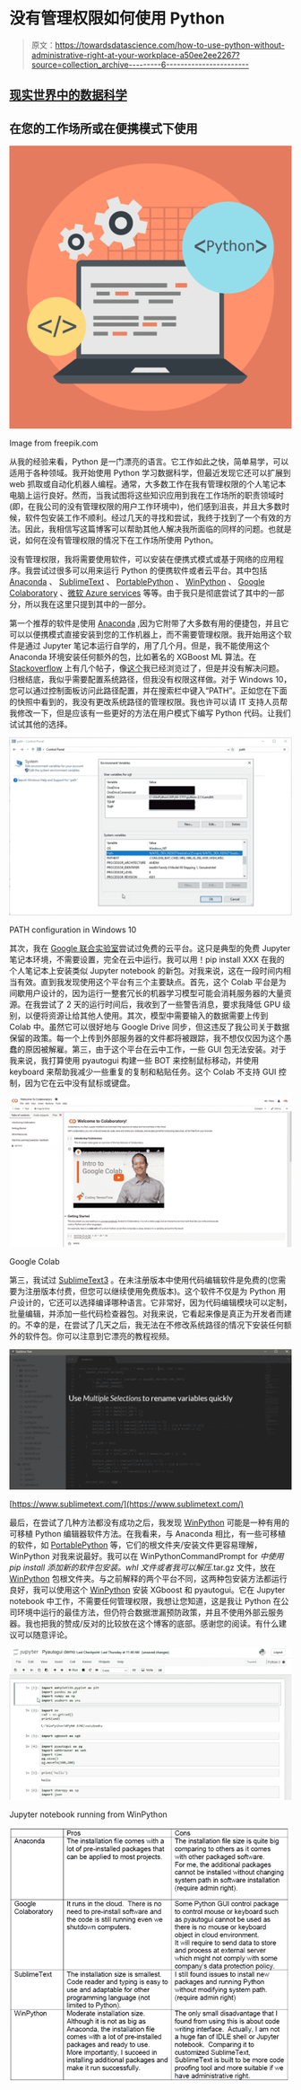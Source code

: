 # 没有管理权限如何使用 Python

> 原文：<https://towardsdatascience.com/how-to-use-python-without-administrative-right-at-your-workplace-a50ee2ee2267?source=collection_archive---------6----------------------->

## [现实世界中的数据科学](https://towardsdatascience.com/data-science-in-the-real-world/home)

## 在您的工作场所或在便携模式下使用

![](img/ca20784cf52b00f932da6c35ac073ea3.png)

Image from freepik.com

从我的经验来看，Python 是一门漂亮的语言。它工作如此之快，简单易学，可以适用于各种领域。我开始使用 Python 学习数据科学，但最近发现它还可以扩展到 web 抓取或自动化机器人编程。通常，大多数工作在我有管理权限的个人笔记本电脑上运行良好。然而，当我试图将这些知识应用到我在工作场所的职责领域时(即，在我公司的没有管理权限的用户工作环境中)，他们感到沮丧，并且大多数时候，软件包安装工作不顺利。经过几天的寻找和尝试，我终于找到了一个有效的方法。因此，我相信写这篇博客可以帮助其他人解决我所面临的同样的问题。也就是说，如何在没有管理权限的情况下在工作场所使用 Python。

没有管理权限，我将需要使用软件，可以安装在便携式模式或基于网络的应用程序。我尝试过很多可以用来运行 Python 的便携软件或者云平台。其中包括 [Anaconda](https://www.anaconda.com/) 、 [SublimeText](https://www.sublimetext.com/) 、 [PortablePython](https://portablepython.com/) 、 [WinPython](https://winpython.github.io/) 、 [Google Colaboratory](https://colab.research.google.com/) 、[微软 Azure services](https://azure.microsoft.com/en-us/) 等等。由于我只是彻底尝试了其中的一部分，所以我在这里只提到其中的一部分。

第一个推荐的软件是使用 [Anaconda](https://www.anaconda.com/) ,因为它附带了大多数有用的便捷包，并且它可以以便携模式直接安装到您的工作机器上，而不需要管理权限。我开始用这个软件是通过 Jupyter 笔记本运行自学的，用了几个月。但是，我不能使用这个 Anaconda 环境安装任何额外的包，比如著名的 XGBoost ML 算法。在 [Stackoverflow](https://stackoverflow.com/questions/52075996/anaconda-install-package-without-administrator-rights) 上有几个帖子，像[这个](https://stackoverflow.com/questions/52075996/anaconda-install-package-without-administrator-rights)我已经浏览过了，但是并没有解决问题。归根结底，我似乎需要配置系统路径，但我没有权限这样做。对于 Windows 10，您可以通过控制面板访问此路径配置，并在搜索栏中键入“PATH”。正如您在下面的快照中看到的，我没有更改系统路径的管理权限。我也许可以请 IT 支持人员帮我修改一下，但是应该有一些更好的方法在用户模式下编写 Python 代码。让我们试试其他的选择。

![](img/4da538d760367ddc3524f3ac7434219a.png)

PATH configuration in Windows 10

其次，我在 [Google 联合实验室](https://colab.research.google.com/)尝试过免费的云平台。这只是典型的免费 Jupyter 笔记本环境，不需要设置，完全在云中运行。我可以用！pip install XXX 在我的个人笔记本上安装类似 Jupyter notebook 的新包。对我来说，这在一段时间内相当有效。直到我发现使用这个平台有三个主要缺点。首先，这个 Colab 平台是为间歇用户设计的，因为运行一整套冗长的机器学习模型可能会消耗服务器的大量资源。在我尝试了 2 天的运行时间后，我收到了一些警告消息，要求我降低 GPU 级别，以便将资源让给其他人使用。其次，模型中需要输入的数据需要上传到 Colab 中。虽然它可以很好地与 Google Drive 同步，但这违反了我公司关于数据保留的政策。每一个上传到外部服务器的文件都将被跟踪，我不想仅仅因为这个愚蠢的原因被解雇。第三，由于这个平台在云中工作，一些 GUI 包无法安装。对于我来说，我打算使用 pyautogui 构建一些 BOT 来控制鼠标移动，并使用 keyboard 来帮助我减少一些重复的复制和粘贴任务。这个 Colab 不支持 GUI 控制，因为它在云中没有鼠标或键盘。

![](img/434d77c0dd47cf579be0a84d9ea7f2b9.png)

Google Colab

第三，我试过 [SublimeText3](https://www.sublimetext.com/) 。在未注册版本中使用代码编辑软件是免费的(您需要为注册版本付费，但您可以继续使用免费版本)。这个软件不仅是为 Python 用户设计的，它还可以选择编译哪种语言。它非常好，因为代码编辑模块可以定制，批量编辑，并添加一些代码检查器包。对我来说，它看起来像是真正为开发者而建的。不幸的是，在尝试了几天之后，我无法在不修改系统路径的情况下安装任何额外的软件包。你可以注意到它漂亮的教程视频。

![](img/74388e8bc47b14f178995c11a4b6a8f1.png)

[https://www.sublimetext.com/](https://www.sublimetext.com/)

最后，在尝试了几种方法都没有成功之后，我发现 [WinPython](https://winpython.github.io/) 可能是一种有用的可移植 Python 编辑器软件方法。在我看来，与 Anaconda 相比，有一些可移植的软件，如 [PortablePython](https://portablepython.com/) 等，它们的根文件夹/安装文件更容易理解，WinPython 对我来说最好。我可以在 WinPythonCommandPrompt for *中使用 pip install 添加新的软件包安装。whl 文件或者我可以解压*.tar.gz 文件，放在 [WinPython](https://winpython.github.io/) 包根文件夹。与之前解释的两个平台不同，这两种包安装方法都运行良好，我可以使用这个 [WinPython](https://winpython.github.io/) 安装 XGboost 和 pyautogui。它在 Jupyter notebook 中工作，不需要任何管理权限，我想让您知道，这是我让 Python 在公司环境中运行的最佳方法，但仍符合数据泄漏预防政策，并且不使用外部云服务器。我也把我的赞成/反对的比较放在这个博客的底部。感谢您的阅读。有什么建议可以随意评论。

![](img/8c2e1944c337ba526a5222fc542b7250.png)

Jupyter notebook running from WinPython

![](img/ed5b3ab115ffb2b1357629b227a6aa94.png)
